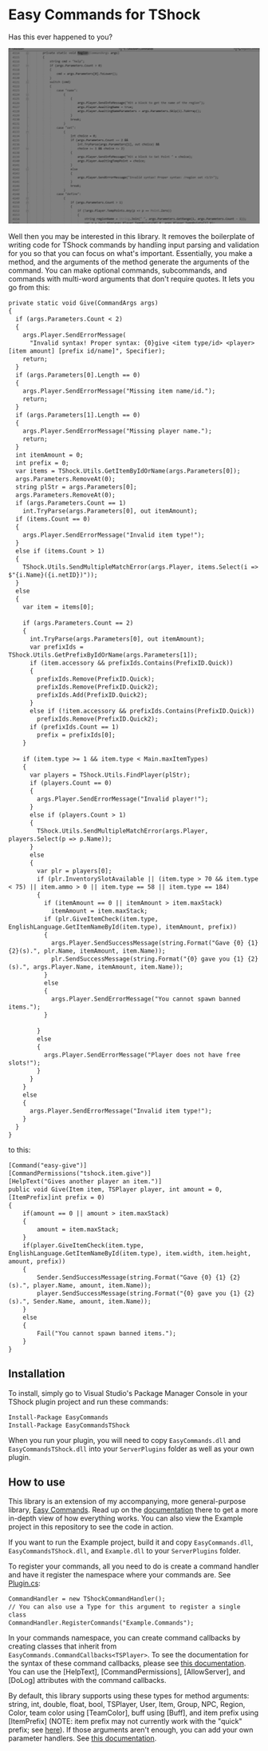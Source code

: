 # Easy Commands for TShock

Has this ever happened to you?

![Literally just TShock's code](code.png)

Well then you may be interested in this library. It removes the boilerplate of writing code for TShock commands by handling input parsing and validation for you so that you can focus on what's important. Essentially, you make a method, and the arguments of the method generate the arguments of the command. You can make optional commands, subcommands, and commands with multi-word arguments that don't require quotes. It lets you go from this:
```
private static void Give(CommandArgs args)
{
  if (args.Parameters.Count < 2)
  {
    args.Player.SendErrorMessage(
      "Invalid syntax! Proper syntax: {0}give <item type/id> <player> [item amount] [prefix id/name]", Specifier);
    return;
  }
  if (args.Parameters[0].Length == 0)
  {
    args.Player.SendErrorMessage("Missing item name/id.");
    return;
  }
  if (args.Parameters[1].Length == 0)
  {
    args.Player.SendErrorMessage("Missing player name.");
    return;
  }
  int itemAmount = 0;
  int prefix = 0;
  var items = TShock.Utils.GetItemByIdOrName(args.Parameters[0]);
  args.Parameters.RemoveAt(0);
  string plStr = args.Parameters[0];
  args.Parameters.RemoveAt(0);
  if (args.Parameters.Count == 1)
    int.TryParse(args.Parameters[0], out itemAmount);
  if (items.Count == 0)
  {
    args.Player.SendErrorMessage("Invalid item type!");
  }
  else if (items.Count > 1)
  {
    TShock.Utils.SendMultipleMatchError(args.Player, items.Select(i => $"{i.Name}({i.netID})"));
  }
  else
  {
    var item = items[0];

    if (args.Parameters.Count == 2)
    {
      int.TryParse(args.Parameters[0], out itemAmount);
      var prefixIds = TShock.Utils.GetPrefixByIdOrName(args.Parameters[1]);
      if (item.accessory && prefixIds.Contains(PrefixID.Quick))
      {
        prefixIds.Remove(PrefixID.Quick);
        prefixIds.Remove(PrefixID.Quick2);
        prefixIds.Add(PrefixID.Quick2);
      }
      else if (!item.accessory && prefixIds.Contains(PrefixID.Quick))
        prefixIds.Remove(PrefixID.Quick2);
      if (prefixIds.Count == 1)
        prefix = prefixIds[0];
    }

    if (item.type >= 1 && item.type < Main.maxItemTypes)
    {
      var players = TShock.Utils.FindPlayer(plStr);
      if (players.Count == 0)
      {
        args.Player.SendErrorMessage("Invalid player!");
      }
      else if (players.Count > 1)
      {
        TShock.Utils.SendMultipleMatchError(args.Player, players.Select(p => p.Name));
      }
      else
      {
        var plr = players[0];
        if (plr.InventorySlotAvailable || (item.type > 70 && item.type < 75) || item.ammo > 0 || item.type == 58 || item.type == 184)
        {
          if (itemAmount == 0 || itemAmount > item.maxStack)
            itemAmount = item.maxStack;
          if (plr.GiveItemCheck(item.type, EnglishLanguage.GetItemNameById(item.type), itemAmount, prefix))
          {
            args.Player.SendSuccessMessage(string.Format("Gave {0} {1} {2}(s).", plr.Name, itemAmount, item.Name));
            plr.SendSuccessMessage(string.Format("{0} gave you {1} {2}(s).", args.Player.Name, itemAmount, item.Name));
          }
          else
          {
            args.Player.SendErrorMessage("You cannot spawn banned items.");
          }

        }
        else
        {
          args.Player.SendErrorMessage("Player does not have free slots!");
        }
      }
    }
    else
    {
      args.Player.SendErrorMessage("Invalid item type!");
    }
  }
}
```
to this:
```
[Command("easy-give")]
[CommandPermissions("tshock.item.give")]
[HelpText("Gives another player an item.")]
public void Give(Item item, TSPlayer player, int amount = 0, [ItemPrefix]int prefix = 0)
{
    if(amount == 0 || amount > item.maxStack)
    {
        amount = item.maxStack;
    }
    if(player.GiveItemCheck(item.type, EnglishLanguage.GetItemNameById(item.type), item.width, item.height, amount, prefix))
    {
        Sender.SendSuccessMessage(string.Format("Gave {0} {1} {2}(s).", player.Name, amount, item.Name));
        player.SendSuccessMessage(string.Format("{0} gave you {1} {2}(s).", Sender.Name, amount, item.Name));
    }
    else
    {
        Fail("You cannot spawn banned items.");
    }
}
```

## Installation
To install, simply go to Visual Studio's Package Manager Console in your TShock plugin project and run these commands:
```
Install-Package EasyCommands
Install-Package EasyCommandsTShock
```

When you run your plugin, you will need to copy `EasyCommands.dll` and `EasyCommandsTShock.dll` into your `ServerPlugins` folder as well as your own plugin.

## How to use
This library is an extension of my accompanying, more general-purpose library, [Easy Commands](https://github.com/ZakFahey/easy-commands). Read up on the [documentation](https://github.com/ZakFahey/easy-commands/tree/master/Documentation) there to get a more in-depth view of how everything works. You can also view the Example project in this repository to see the code in action.

If you want to run the Example project, build it and copy `EasyCommands.dll`, `EasyCommandsTShock.dll`, and `Example.dll` to your `ServerPlugins` folder.

To register your commands, all you need to do is create a command handler and have it register the namespace where your commands are. See [Plugin.cs](https://github.com/ZakFahey/easy-commands-tshock/blob/master/EasyCommandsTShock/Example/Plugin.cs):
```
CommandHandler = new TShockCommandHandler();
// You can also use a Type for this argument to register a single class
CommandHandler.RegisterCommands("Example.Commands");
```
In your commands namespace, you can create command callbacks by creating classes that inherit from `EasyCommands.CommandCallbacks<TSPlayer>`. To see the documentation for the syntax of these command callbacks, please see [this documentation](https://github.com/ZakFahey/easy-commands/blob/master/Documentation/Commands.md). You can use the [HelpText], [CommandPermissions], [AllowServer], and [DoLog] attributes with the command callbacks.

By default, this library supports using these types for method arguments: string, int, double, float, bool, TSPlayer, User, Item, Group, NPC, Region, Color, team color using [TeamColor], buff using [Buff], and item prefix using [ItemPrefix] (NOTE: item prefix may not currently work with the "quick" prefix; see [here](https://github.com/ZakFahey/easy-commands-tshock/blob/master/EasyCommandsTShock/EasyCommandsTShock/TShockParsingRules.cs#L156)). If those arguments aren't enough, you can add your own parameter handlers. See [this documentation](https://github.com/ZakFahey/easy-commands/blob/master/Documentation/ParsingRules.md).
